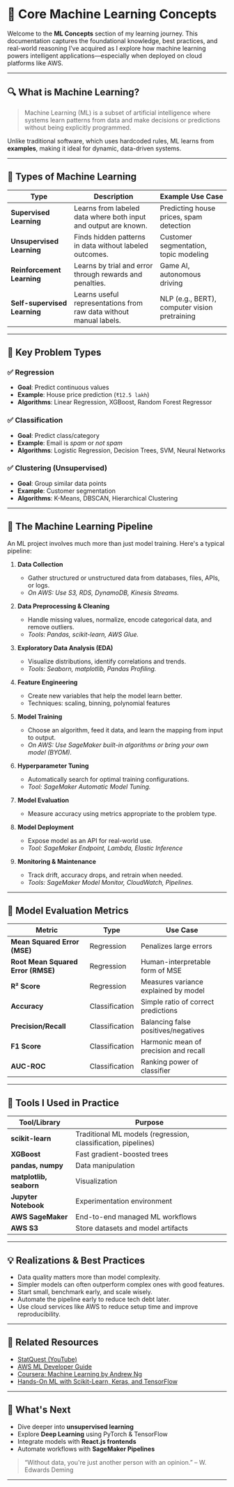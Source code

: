 # 🧠 Core Machine Learning Concepts

Welcome to the **ML Concepts** section of my learning journey. This documentation captures the foundational knowledge, best practices, and real-world reasoning I’ve acquired as I explore how machine learning powers intelligent applications—especially when deployed on cloud platforms like AWS.

---

## 🔍 What is Machine Learning?

> Machine Learning (ML) is a subset of artificial intelligence where systems learn patterns from data and make decisions or predictions without being explicitly programmed.

Unlike traditional software, which uses hardcoded rules, ML learns from **examples**, making it ideal for dynamic, data-driven systems.

---

## 📘 Types of Machine Learning

| Type               | Description                                                                 | Example Use Case                            |
|--------------------|-----------------------------------------------------------------------------|---------------------------------------------|
| **Supervised Learning** | Learns from labeled data where both input and output are known.             | Predicting house prices, spam detection     |
| **Unsupervised Learning** | Finds hidden patterns in data without labeled outcomes.                    | Customer segmentation, topic modeling       |
| **Reinforcement Learning** | Learns by trial and error through rewards and penalties.                 | Game AI, autonomous driving                 |
| **Self-supervised Learning** | Learns useful representations from raw data without manual labels.     | NLP (e.g., BERT), computer vision pretraining|

---

## 🧠 Key Problem Types

### ✅ Regression
- **Goal**: Predict continuous values
- **Example**: House price prediction (`₹12.5 lakh`)
- **Algorithms**: Linear Regression, XGBoost, Random Forest Regressor

### ✅ Classification
- **Goal**: Predict class/category
- **Example**: Email is *spam* or *not spam*
- **Algorithms**: Logistic Regression, Decision Trees, SVM, Neural Networks

### ✅ Clustering (Unsupervised)
- **Goal**: Group similar data points
- **Example**: Customer segmentation
- **Algorithms**: K-Means, DBSCAN, Hierarchical Clustering

---

## 🔁 The Machine Learning Pipeline

An ML project involves much more than just model training. Here's a typical pipeline:

1. **Data Collection**  
   - Gather structured or unstructured data from databases, files, APIs, or logs.
   - *On AWS: Use S3, RDS, DynamoDB, Kinesis Streams.*

2. **Data Preprocessing & Cleaning**  
   - Handle missing values, normalize, encode categorical data, and remove outliers.
   - *Tools: Pandas, scikit-learn, AWS Glue.*

3. **Exploratory Data Analysis (EDA)**  
   - Visualize distributions, identify correlations and trends.
   - *Tools: Seaborn, matplotlib, Pandas Profiling.*

4. **Feature Engineering**  
   - Create new variables that help the model learn better.
   - Techniques: scaling, binning, polynomial features

5. **Model Training**  
   - Choose an algorithm, feed it data, and learn the mapping from input to output.
   - *On AWS: Use SageMaker built-in algorithms or bring your own model (BYOM).*

6. **Hyperparameter Tuning**  
   - Automatically search for optimal training configurations.
   - *Tool: SageMaker Automatic Model Tuning.*

7. **Model Evaluation**  
   - Measure accuracy using metrics appropriate to the problem type.

8. **Model Deployment**  
   - Expose model as an API for real-world use.
   - *Tool: SageMaker Endpoint, Lambda, Elastic Inference*

9. **Monitoring & Maintenance**  
   - Track drift, accuracy drops, and retrain when needed.
   - *Tools: SageMaker Model Monitor, CloudWatch, Pipelines.*

---

## 📐 Model Evaluation Metrics

| Metric | Type | Use Case |
|--------|------|----------|
| **Mean Squared Error (MSE)** | Regression | Penalizes large errors |
| **Root Mean Squared Error (RMSE)** | Regression | Human-interpretable form of MSE |
| **R² Score** | Regression | Measures variance explained by model |
| **Accuracy** | Classification | Simple ratio of correct predictions |
| **Precision/Recall** | Classification | Balancing false positives/negatives |
| **F1 Score** | Classification | Harmonic mean of precision and recall |
| **AUC-ROC** | Classification | Ranking power of classifier |

---

## 🧰 Tools I Used in Practice

| Tool/Library | Purpose |
|-------------|---------|
| **scikit-learn** | Traditional ML models (regression, classification, pipelines) |
| **XGBoost** | Fast gradient-boosted trees |
| **pandas, numpy** | Data manipulation |
| **matplotlib, seaborn** | Visualization |
| **Jupyter Notebook** | Experimentation environment |
| **AWS SageMaker** | End-to-end managed ML workflows |
| **AWS S3** | Store datasets and model artifacts |

---

## 💡 Realizations & Best Practices

- Data quality matters more than model complexity.
- Simpler models can often outperform complex ones with good features.
- Start small, benchmark early, and scale wisely.
- Automate the pipeline early to reduce tech debt later.
- Use cloud services like AWS to reduce setup time and improve reproducibility.

---

## 📎 Related Resources

- [StatQuest (YouTube)](https://www.youtube.com/user/joshstarmer)
- [AWS ML Developer Guide](https://docs.aws.amazon.com/sagemaker/latest/dg/whatis.html)
- [Coursera: Machine Learning by Andrew Ng](https://www.coursera.org/learn/machine-learning)
- [Hands-On ML with Scikit-Learn, Keras, and TensorFlow](https://www.oreilly.com/library/view/hands-on-machine-learning/9781492032632/)

---

## 📌 What's Next

- Dive deeper into **unsupervised learning**
- Explore **Deep Learning** using PyTorch & TensorFlow
- Integrate models with **React.js frontends**
- Automate workflows with **SageMaker Pipelines**

> “Without data, you're just another person with an opinion.” – W. Edwards Deming

---
